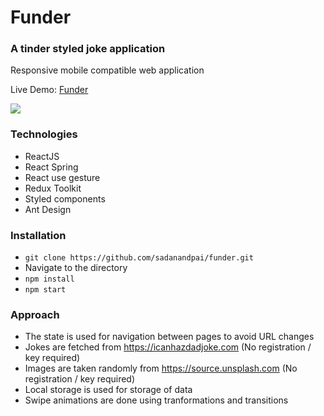 # Funder
### A tinder styled joke application
Responsive mobile compatible web application

Live Demo: <a href="https://sadanandpai.github.io/funder/build/">Funder</a>

<a href="https://sadanandpai.github.io/funder/build/">
  <img src="https://github.com/sadanandpai/funder/blob/master/cover.png" />
</a>
<br/>

### Technologies
- ReactJS
- React Spring
- React use gesture
- Redux Toolkit
- Styled components
- Ant Design

### Installation
- `git clone https://github.com/sadanandpai/funder.git`
- Navigate to the directory
- `npm install`
- `npm start`

### Approach
- The state is used for navigation between pages to avoid URL changes
- Jokes are fetched from https://icanhazdadjoke.com (No registration / key required)
- Images are taken randomly from https://source.unsplash.com (No registration / key required)
- Local storage is used for storage of data
- Swipe animations are done using tranformations and transitions
